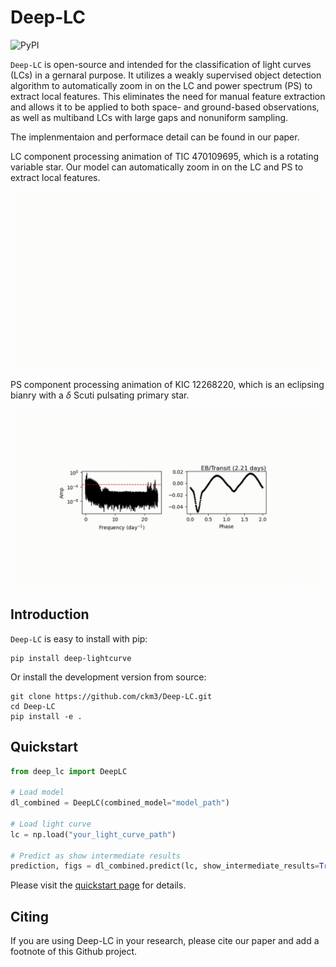 # Deep-LC

![PyPI](https://img.shields.io/pypi/v/deep-lightcurve?style=flat)

``Deep-LC``  is open-source and intended for the classification of light curves (LCs) in a gernaral purpose. It utilizes a weakly supervised object detection algorithm to automatically zoom in on the LC and power spectrum (PS) to extract local features. This eliminates the need for manual feature extraction and allows it to be applied to both space- and ground-based observations, as well as multiband LCs with large gaps and nonuniform sampling.

The implenmentaion and performace detail can be found in our paper.

LC component processing animation of TIC 470109695, which is a rotating variable star. Our model can automatically zoom in on the LC and PS to extract local features.

![LC component processing](docs/source/lc.gif)

PS component processing animation of KIC 12268220, which is an eclipsing bianry with a $\delta$ Scuti pulsating primary star.

![PS component processing](docs/source/ps.gif)

## Introduction

``Deep-LC`` is easy to install with pip:
```
pip install deep-lightcurve
```

Or install the development version from source:
```
git clone https://github.com/ckm3/Deep-LC.git
cd Deep-LC
pip install -e .
```

## Quickstart

```python
from deep_lc import DeepLC

# Load model
dl_combined = DeepLC(combined_model="model_path")

# Load light curve
lc = np.load("your_light_curve_path")

# Predict as show intermediate results
prediction, figs = dl_combined.predict(lc, show_intermediate_results=True)

```

Please visit the [quickstart page](https://deep-lc.readthedocs.io/en/latest/Quickstart.html) for details.

## Citing

If you are using Deep-LC in your research, please cite our paper and add a footnote of this Github project.